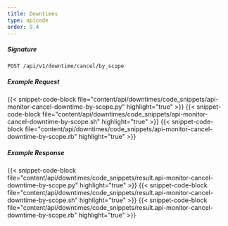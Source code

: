```yaml
---
title: Downtimes
type: apicode
order: 9.4
---
```


##### Signature
`POST /api/v1/downtime/cancel/by_scope`
##### Example Request
{{< snippet-code-block file="content/api/downtimes/code_snippets/api-monitor-cancel-downtime-by-scope.py" highlight="true" >}}
{{< snippet-code-block file="content/api/downtimes/code_snippets/api-monitor-cancel-downtime-by-scope.sh" highlight="true" >}}
{{< snippet-code-block file="content/api/downtimes/code_snippets/api-monitor-cancel-downtime-by-scope.rb" highlight="true" >}}
##### Example Response
{{< snippet-code-block file="content/api/downtimes/code_snippets/result.api-monitor-cancel-downtime-by-scope.py" highlight="true" >}}
{{< snippet-code-block file="content/api/downtimes/code_snippets/result.api-monitor-cancel-downtime-by-scope.sh" highlight="true" >}}
{{< snippet-code-block file="content/api/downtimes/code_snippets/result.api-monitor-cancel-downtime-by-scope.rb" highlight="true" >}}